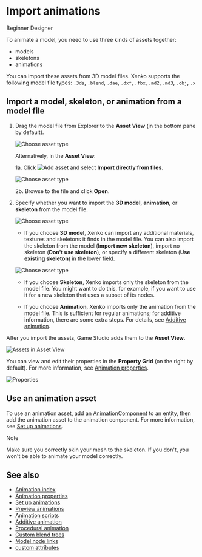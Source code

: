 ﻿# Import animations

<span class="label label-doc-level">Beginner</span>
<span class="label label-doc-audience">Designer</span>

To animate a model, you need to use three kinds of assets together:

* models
* skeletons
* animations

You can import these assets from 3D model files. Xenko supports the following model file types: ``.3ds``, ``.blend``, ``.dae``, ``.dxf``, ``.fbx``, ``.md2``, ``.md3``, ``.obj``, ``.x``

## Import a model, skeleton, or animation from a model file

1. Drag the model file from Explorer to the **Asset View** (in the bottom pane by default).

    ![Choose asset type](media/create-and-add-assets-drag-and-drop-model.png)

    Alternatively, in the **Asset View**:

    1a. Click ![Add asset](media/create-and-add-assets-add-new-asset-button.png) and select **Import directly from files**.
    
    ![Choose asset type](media/create-and-add-assets-add-new1.png)

    2b. Browse to the file and click **Open**.

2. Specify whether you want to import the **3D model**, **animation**, or **skeleton** from the model file.

    ![Choose asset type](media/create-and-add-assets-choose-asset-type.png)

    * If you choose **3D model**, Xenko can import any additional materials, textures and skeletons it finds in the model file. You can also import the skeleton from the model (**Import new skeleton**), import no skeleton (**Don't use skeleton**), or specify a different skeleton (**Use existing skeleton**) in the lower field.

    ![Choose asset type](media/create-and-add-assets-model-import-parameters.png)

    * If you choose **Skeleton**, Xenko imports only the skeleton from the model file. You might want to do this, for example, if you want to use it for a new skeleton that uses a subset of its nodes.

    * If you choose **Animation**, Xenko imports only the animation from the model file. This is sufficient for regular animations; for additive information, there are some extra steps. For details, see [Additive animation](additive-animation.md).

After you import the assets, Game Studio adds them to the **Asset View**.

![Assets in Asset View](media/assets-in-asset-view1.png)

You can view and edit their properties in the **Property Grid** (on the right by default). For more information, see [Animation properties](animation-properties.md).

![Properties](media/animations-properties.png)

## Use an animation asset

To use an animation asset, add an [AnimationComponent](xref:SiliconStudio.Xenko.Engine.AnimationComponent) to an entity, then add the animation asset to the animation component. For more information, see [Set up animations](set-up-animations.md).

>[!Note]
>Make sure you correctly skin your mesh to the skeleton. If you don't, you won't be able to animate your model correctly.

## See also

* [Animation index](index.md)
* [Animation properties](animation-properties.md)
* [Set up animations](set-up-animations.md)
* [Preview animations](preview-animations.md)
* [Animation scripts](animation-scripts.md)
* [Additive animation](additive-animation.md)
* [Procedural animation](procedural-animation.md)
* [Custom blend trees](custom-blend-trees.md)
* [Model node links](model-node-links.md)
* [custom attributes](custom-attributes.md)
